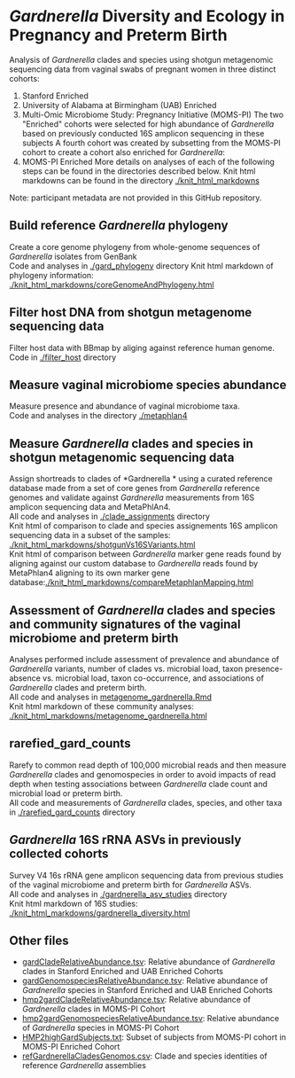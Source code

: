 # *Gardnerella* Diversity and Ecology in Pregnancy and Preterm Birth
Analysis of *Gardnerella* clades and species using shotgun metagenomic sequencing data from vaginal swabs of pregnant women in three distinct cohorts: 
1) Stanford Enriched
2) University of Alabama at Birmingham (UAB) Enriched 
3) Multi-Omic Microbiome Study: Pregnancy Initiative (MOMS-PI) 
The two "Enriched" cohorts were selected for high abundance of *Gardnerella* based on previously conducted 16S amplicon sequencing in these subjects
A fourth cohort was created by subsetting from the MOMS-PI cohort to create a cohort also enriched for *Gardnerella*:
4) MOMS-PI Enriched
More details on analyses of each of the following steps can be found in the directories described below. Knit html markdowns can be found in the directory [./knit_html_markdowns](https://github.com/hannalberman/pregnancy_metagenome/tree/master/knit_html_markdowns)

  Note: participant metadata are not provided in this GitHub repository.

## Build reference *Gardnerella* phylogeny
Create a core genome phylogeny from whole-genome sequences of *Gardnerella* isolates from GenBank  
Code and analyses in [./gard_phylogeny](https://github.com/hannalberman/pregnancy_metagenome/tree/master/knit_html_markdowns/gard_phylogeny)  directory
Knit html markdown of phylogeny information: [./knit_html_markdowns/coreGenomeAndPhylogeny.html](https://github.com/hannalberman/pregnancy_metagenome/tree/master/knit_html_markdowns/coreGenomeAndPhylogeny.html)
  
## Filter host DNA from shotgun metagenome sequencing data
Filter host data with BBmap by aliging against reference human genome.  
Code in [./filter_host](https://github.com/hannalberman/pregnancy_metagenome/tree/master//filter_host) directory
  
## Measure vaginal microbiome species abundance
Measure presence and abundance of vaginal microbiome taxa.  
Code and analyses in the directory [./metaphlan4](https://github.com/hannalberman/pregnancy_metagenome/tree/master/metaphlan4)
  
## Measure *Gardnerella* clades and species in shotgun metagenomic sequencing data
Assign shortreads to clades of *Gardnerella * using a curated reference database made from a set of core genes from *Gardnerella* reference genomes and validate against *Gardnerella* measurements from 16S amplicon sequencing data and MetaPhlAn4.  
All code and analyses in [./clade_assignments](https://github.com/hannalberman/pregnancy_metagenome/tree/master/clade_assignments) directory  
Knit html of comparison to clade and species assignements 16S amplicon sequencing data in a subset of the samples: [./knit_html_markdowns/shotgunVs16SVariants.html](https://github.com/hannalberman/pregnancy_metagenome/tree/master/knit_html_markdowns/shotgunVs16SVariants.html)  
Knit html of comparison between *Gardnerella* marker gene reads found by aligning against our custom database to *Gardnerella* reads found by MetaPhlan4 aligning to its own marker gene database:[./knit_html_markdowns/compareMetaphlanMapping.html](https://github.com/hannalberman/pregnancy_metagenome/tree/master/knit_html_markdowns/compareMetaphlanMapping.html)
  
## Assessment of *Gardnerella* clades and species and community signatures of the vaginal microbiome and preterm birth
Analyses performed include assessment of prevalence and abundance of *Gardnerella* variants, number of clades vs. microbial load, taxon presence-absence vs. microbial load, taxon co-occurrence, and associations of *Gardnerella* clades and preterm birth.  
All code and analyses in [metagenome_gardnerella.Rmd](https://github.com/hannalberman/pregnancy_metagenome/tree/master/metagenome_gardnerella.Rmd)  
Knit html markdown of these community analyses: [./knit_html_markdowns/metagenome_gardnerella.html](https://github.com/hannalberman/pregnancy_metagenome/tree/master/knit_html_markdowns/metagenome_gardnerella.html)
  
## rarefied_gard_counts
Rarefy to common read depth of 100,000 microbial reads and then measure *Gardnerella* clades and genomospecies in order to avoid impacts of read depth when testing associations between *Gardnerella* clade count and microbial load or preterm birth.  
All code and measurements of *Gardnerella* clades, species, and other taxa in [./rarefied_gard_counts](https://github.com/hannalberman/pregnancy_metagenome/tree/master/rarefied_gard_counts) directory  

## *Gardnerella* 16S rRNA ASVs in previously collected cohorts
Survey V4 16s rRNA gene amplicon sequencing data from previous studies of the vaginal microbiome and preterm birth for *Gardnerella* ASVs.  
All code and analyses in [./gardnerella_asv_studies](https://github.com/hannalberman/pregnancy_metagenome/tree/master/gardnerella_asv_studies) directory  
Knit html markdown of 16S studies: [./knit_html_markdowns/gardnerella_diversity.html](https://github.com/hannalberman/pregnancy_metagenome/tree/master/knit_html_markdowns/gardnerella_diversity.html)
  
## Other files
* [gardCladeRelativeAbundance.tsv](https://github.com/hannalberman/pregnancy_metagenome/tree/master/gardCladeRelativeAbundance.tsv): Relative abundance of *Gardnerella* clades in Stanford Enriched and UAB Enriched Cohorts
* [gardGenomospeciesRelativeAbundance.tsv](https://github.com/hannalberman/pregnancy_metagenome/tree/master/gardGenomospeciesRelativeAbundance.tsv): Relative abundance of *Gardnerella* species in Stanford Enriched and UAB Enriched Cohorts
* [hmp2gardCladeRelativeAbundance.tsv](https://github.com/hannalberman/pregnancy_metagenome/tree/master/hmp2gardCladeRelativeAbundance.tsv): Relative abundance of *Gardnerella* clades in MOMS-PI Cohort
* [hmp2gardGenomospeciesRelativeAbundance.tsv](https://github.com/hannalberman/pregnancy_metagenome/tree/master/hmp2gardGenomospeciesRelativeAbundance.tsv): Relative abundance of *Gardnerella* species in MOMS-PI Cohort
* [HMP2highGardSubjects.txt](https://github.com/hannalberman/pregnancy_metagenome/tree/master/HMP2highGardSubjects.txt): Subset of subjects from MOMS-PI cohort in MOMS-PI Enriched Cohort
* [refGardnerellaCladesGenomos.csv](https://github.com/hannalberman/pregnancy_metagenome/tree/master/refGardnerellaCladesGenomos.csv): Clade and species identities of reference *Gardnerella* assemblies


